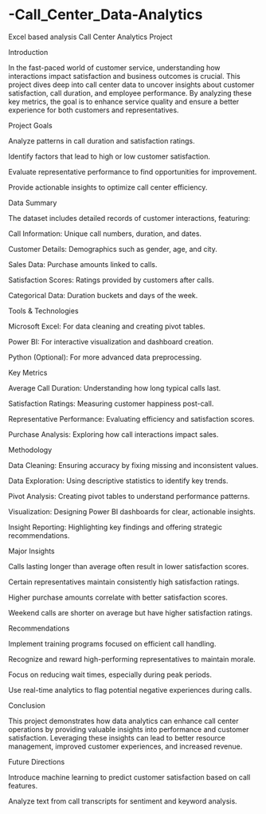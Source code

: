 # -Call_Center_Data-Analytics
Excel based analysis Call Center Analytics Project

Introduction

In the fast-paced world of customer service, understanding how interactions impact satisfaction and business outcomes is crucial. This project dives deep into call center data to uncover insights about customer satisfaction, call duration, and employee performance. By analyzing these key metrics, the goal is to enhance service quality and ensure a better experience for both customers and representatives.

Project Goals

Analyze patterns in call duration and satisfaction ratings.

Identify factors that lead to high or low customer satisfaction.

Evaluate representative performance to find opportunities for improvement.

Provide actionable insights to optimize call center efficiency.

Data Summary

The dataset includes detailed records of customer interactions, featuring:

Call Information: Unique call numbers, duration, and dates.

Customer Details: Demographics such as gender, age, and city.

Sales Data: Purchase amounts linked to calls.

Satisfaction Scores: Ratings provided by customers after calls.

Categorical Data: Duration buckets and days of the week.

Tools & Technologies

Microsoft Excel: For data cleaning and creating pivot tables.

Power BI: For interactive visualization and dashboard creation.

Python (Optional): For more advanced data preprocessing.

Key Metrics

Average Call Duration: Understanding how long typical calls last.

Satisfaction Ratings: Measuring customer happiness post-call.

Representative Performance: Evaluating efficiency and satisfaction scores.

Purchase Analysis: Exploring how call interactions impact sales.

Methodology

Data Cleaning: Ensuring accuracy by fixing missing and inconsistent values.

Data Exploration: Using descriptive statistics to identify key trends.

Pivot Analysis: Creating pivot tables to understand performance patterns.

Visualization: Designing Power BI dashboards for clear, actionable insights.

Insight Reporting: Highlighting key findings and offering strategic recommendations.

Major Insights

Calls lasting longer than average often result in lower satisfaction scores.

Certain representatives maintain consistently high satisfaction ratings.

Higher purchase amounts correlate with better satisfaction scores.

Weekend calls are shorter on average but have higher satisfaction ratings.

Recommendations

Implement training programs focused on efficient call handling.

Recognize and reward high-performing representatives to maintain morale.

Focus on reducing wait times, especially during peak periods.

Use real-time analytics to flag potential negative experiences during calls.

Conclusion

This project demonstrates how data analytics can enhance call center operations by providing valuable insights into performance and customer satisfaction. Leveraging these insights can lead to better resource management, improved customer experiences, and increased revenue.

Future Directions

Introduce machine learning to predict customer satisfaction based on call features.

Analyze text from call transcripts for sentiment and keyword analysis.
